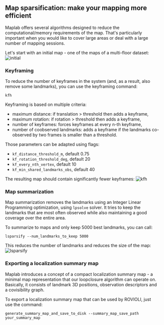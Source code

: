 ## Map sparsification: make your mapping more efficient

Maplab offers several algorithms designed to reduce the computational/memory requirements of the map. That's particularly important when you would like to cover large areas or deal with a large number of mapping sessions.

Let's start with an initial map - one of the maps of a multi-floor dataset:
![initial](images/sparsification/init.png)

### Keyframing
To reduce the number of keyframes in the system (and, as a result, also remove some landmarks), you can use the keyframing command:
```
kfh
```
Keyframing is based on multiple criteria: 
* maximum distance: if translation > threshold then adds a keyframe,
* maximum rotation: if rotation > threshold then adds a keyframe,
* number of keyframes: forces keyframes at every n-th keyframe,
* number of coobserved landmarks: adds a keyframe if the landmarks co-observed by two frames is smaller than a threshold.

Those parameters can be adapted using flags:
* ``kf_distance_threshold_m``, default 0.75
* ``kf_rotation_threshold_deg``, default 20
* ``kf_every_nth_vertex``, default 10
* ``kf_min_shared_landmarks_obs``, default 40

The resulting map should contain significantly fewer keyframes:
![kfh](images/sparsification/kfh.png)

### Map summarization
Map summarization removes the landmarks using an Integer Linear Programming optimization, using ``lpsolve`` solver. It tries to keep the landmarks that are most often observed while also maintaining a good coverage over the entire area. 

To summarize to maps and only keep 5000 best landmarks, you can call:
```
lsparsify --num_landmarks_to_keep 5000
```

This reduces the number of landmarks and reduces the size of the map:
![lsparsify](images/sparsification/lsparsify.png)

### Exporting a localization summary map
Maplab introduces a concept of a compact localization summary map - a minimal map representation that our loopclosure algorithm can operate on. Basically, it consists of landmark 3D positions, observation descriptors and a covisibility graph.

To export a localization summary map that can be used by ROVIOLI, just use the command:
```
generate_summary_map_and_save_to_disk --summary_map_save_path your_summary_map
```

